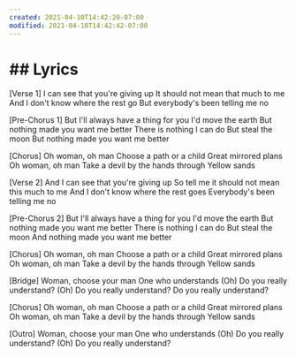 ```yaml
---
created: 2021-04-10T14:42:20-07:00
modified: 2021-04-10T14:42:42-07:00
---
```


# ## Lyrics

[Verse 1]
I can see that you're giving up
It should not mean that much to me
And I don't know where the rest go
But everybody's been telling me no

[Pre-Chorus 1]
But I'll always have a thing for you
I'd move the earth
But nothing made you want me better
There is nothing I can do
But steal the moon
But nothing made you want me better

[Chorus]
Oh woman, oh man
Choose a path or a child
Great mirrored plans
Oh woman, oh man
Take a devil by the hands through
Yellow sands

[Verse 2]
And I can see that you're giving up
So tell me it should not mean this much to me
And I don't know where the rest goes
Everybody's been telling me no

[Pre-Chorus 2]
But I'll always have a thing for you
I'd move the earth
But nothing made you want me better
There is nothing I can do
But steal the moon
And nothing made you want me better

[Chorus]
Oh woman, oh man
Choose a path or a child
Great mirrored plans
Oh woman, oh man
Take a devil by the hands through
Yellow sands

[Bridge]
Woman, choose your man
One who understands (Oh)
Do you really understand? (Oh)
Do you really understand?
Do you really understand?

[Chorus]
Oh woman, oh man
Choose a path or a child
Great mirrored plans
Oh woman, oh man
Take a devil by the hands through
Yellow sands

[Outro]
Woman, choose your man
One who understands (Oh)
Do you really understand? (Oh)
Do you really understand?
